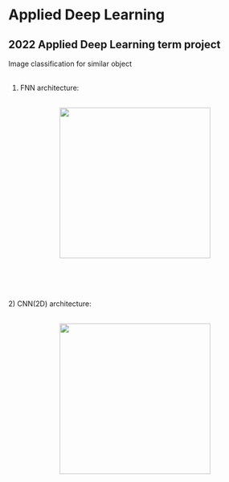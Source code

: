  # Applied Deep Learning

## 2022 Applied Deep Learning term project
Image classification for similar object
<br></br>
1) FNN architecture:
<br></br>
<p align="center"><img src=https://github.com/zzioni/Applied_Deep_Learning/assets/106359887/88424837-fc15-4754-8eb2-ea80a2a86c5b"  width="300" style="margin:auto; display:block;"></p>
<br></br>
<br></br>
2) CNN(2D) architecture:
<br></br>
<p align="center"><img src="https://github.com/zzioni/Applied_Deep_Learning/assets/106359887/88424837-fc15-4754-8eb2-ea80a2a86c5b"  width="300" style="margin:auto; display:block;"></p>
